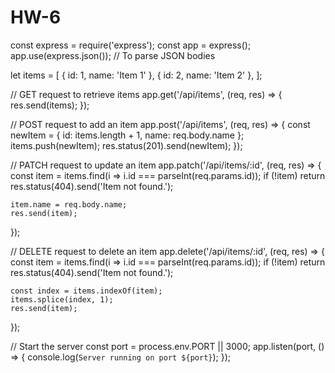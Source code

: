 # HW-6
const express = require('express');
const app = express();
app.use(express.json());  // To parse JSON bodies

let items = [
    { id: 1, name: 'Item 1' },
    { id: 2, name: 'Item 2' },
];

// GET request to retrieve items
app.get('/api/items', (req, res) => {
    res.send(items);
});

// POST request to add an item
app.post('/api/items', (req, res) => {
    const newItem = {
        id: items.length + 1,
        name: req.body.name
    };
    items.push(newItem);
    res.status(201).send(newItem);
});

// PATCH request to update an item
app.patch('/api/items/:id', (req, res) => {
    const item = items.find(i => i.id === parseInt(req.params.id));
    if (!item) return res.status(404).send('Item not found.');

    item.name = req.body.name;
    res.send(item);
});

// DELETE request to delete an item
app.delete('/api/items/:id', (req, res) => {
    const item = items.find(i => i.id === parseInt(req.params.id));
    if (!item) return res.status(404).send('Item not found.');

    const index = items.indexOf(item);
    items.splice(index, 1);
    res.send(item);
});

// Start the server
const port = process.env.PORT || 3000;
app.listen(port, () => {
    console.log(`Server running on port ${port}`);
});
